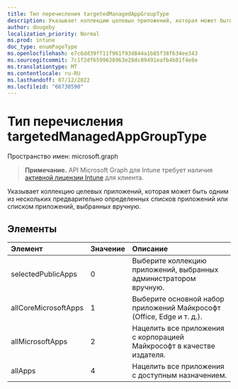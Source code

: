 ```yaml
---
title: Тип перечисления targetedManagedAppGroupType
description: Указывает коллекцию целевых приложений, которая может быть одним из нескольких предварительно определенных списков приложений или списком приложений, выбранных вручную.
author: dougeby
localization_priority: Normal
ms.prod: intune
doc_type: enumPageType
ms.openlocfilehash: e7c6dd39ff11f961f93d844a1b85f38f634ee343
ms.sourcegitcommit: 7c1f2df6599638963e28dc89491eafb4b81f4e8e
ms.translationtype: MT
ms.contentlocale: ru-RU
ms.lasthandoff: 07/12/2022
ms.locfileid: "66730590"
---
```

# <a name="targetedmanagedappgrouptype-enum-type"></a>Тип перечисления targetedManagedAppGroupType

Пространство имен: microsoft.graph

> **Примечание.** API Microsoft Graph для Intune требует наличия [активной лицензии Intune](https://go.microsoft.com/fwlink/?linkid=839381) для клиента.

Указывает коллекцию целевых приложений, которая может быть одним из нескольких предварительно определенных списков приложений или списком приложений, выбранных вручную.

## <a name="members"></a>Элементы
|Элемент|Значение|Описание|
|:---|:---|:---|
|selectedPublicApps|0|Выберите коллекцию приложений, выбранных администратором вручную.|
|allCoreMicrosoftApps|1|Выберите основной набор приложений Майкрософт (Office, Edge и т. д.).|
|allMicrosoftApps|2|Нацелить все приложения с корпорацией Майкрософт в качестве издателя.|
|allApps|4|Нацелить все приложения с доступным назначением.|





